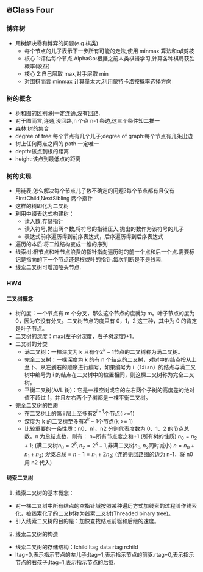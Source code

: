## :fire:Class Four

### 博弈树

- 用树解决零和博弈的问题(e.g.棋类)
  - 每个节点的儿子表示下一步所有可能的走法,使用 minmax 算法和$\alpha\beta$剪枝
  - 核心 1:评估每个节点.AlphaGo:根据之前人类棋谱学习,计算各种棋局获胜概率(收益)
  - 核心 2:自己层取 max,对手层取 min
  - 对围棋而言 minmax 计算量太大,利用蒙特卡洛按概率选择方向

### 树的概念

- 树和图的区别:树一定连通,没有回路.
- 对于图而言,连通,没回路,n 个点 n-1 条边,这三个条件知二推一
- 森林:树的集合
- degree of tree:每个节点有几个儿子;degree of graph:每个节点有几条出边
- 树上任何两点之间的 path 一定唯一
- depth:该点到根的距离
- height:该点到最低点的距离

### 树的实现

- 用链表,怎么解决每个节点儿子数不确定的问题?每个节点都有且仅有 FirstChild,NextSibling 两个指针
- 这样的树即化为二叉树
- 利用中缀表达式构建树：
  - 读入数,存储指针
  - 读入符号,抛出两个数,将符号的指针压入,抛出的数作为该符号的儿子
  - 表达式前序遍历得到前序表达式，后序遍历得到后序表达式
- 遍历的本质:将二维结构变成一维的序列
- 线索树:根节点和叶节点浪费的指针指向遍历时的前一个点和后一个点.需要标记是指向的下一个节点还是根或叶的指针.每次判断是不是线索.
- 线索二叉树可增加哑头节点.

### HW4

#### 二叉树概念

- 树的度：一个节点有 m 个分叉，那么这个节点的度就为 m。叶子节点的度为 0，因为它没有分叉。二叉树节点的度只有 0，1，2 这三种，其中为 0 的肯定是叶子节点。
- 二叉树的深度：max(左子树深度，右子树深度)+1。
- 二叉树的分类
  - 满二叉树：一棵深度为 k 且有个$2^k-1$节点的二叉树称为满二叉树。
  - 完全二叉树：一棵深度为 k 的有 n 个结点的二叉树，对树中的结点按从上至下、从左到右的顺序进行编号，如果编号为 i（1≤i≤n）的结点与满二叉树中编号为 i 的结点在二叉树中的位置相同，则这棵二叉树称为完全二叉树。
  - 平衡二叉树(AVL 树)：它是一棵空树或它的左右两个子树的高度差的绝对值不超过 1，并且左右两个子树都是一棵平衡二叉树。
- 完全二叉树的性质
  - 在二叉树上的第 i 层上至多有$2^{i-1}$个节点(i>=1)
  - 深度为 k 的二叉树至多有$2^k-1$个节点(k >= 1)
  - 比较重要的一条性质：n0、n1、n2 分别代表度数为 0、1、2 的节点总数。n 为总结点数，则有：
    n=所有节点度之和+1 (所有树的性质)
    $n_0=n_2+1;$ (满二叉树$n_0=2^k,n_2=2^k-1$,非满二叉树$n_0,n_2$同时减小)
    $n=n_0+n_1+n_2;$
    $分支总线=n-1=n_1+2n_2;$ (连通无回路图的边为 n-1，将 n0 用 n2 代入)

#### 线索二叉树

1. 线索二叉树的基本概念：

- 对一棵二叉树中所有结点的空指针域按照某种遍历方式加线索的过程叫作线索化，被线索化了的二叉树称为线索二叉树(Threaded binary tree)。
- 引入线索二叉树的目的是：加快查找结点前驱和后继的速度。

2. 线索二叉树的构造

- 线索二叉树的存储结构：lchild ltag data rtag rchild
- ltag=0,表示指示节点的左儿子;ltag=1,表示指示节点的前驱.rtag=0,表示指示节点的右孩子;ltag=1,表示指示节点的后继.
